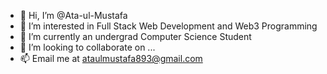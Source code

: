 - 👋 Hi, I’m @Ata-ul-Mustafa
- 👀 I’m interested in Full Stack Web Development and Web3 Programming
- 🌱 I’m currently an undergrad Computer Science Student
- 💞️ I’m looking to collaborate on ...
- 📫 Email me at ataulmustafa893@gmail.com

<!---
Ata-ul-Mustafa/Ata-ul-Mustafa is a ✨ special ✨ repository because its `README.md` (this file) appears on your GitHub profile.
You can click the Preview link to take a look at your changes.
--->
